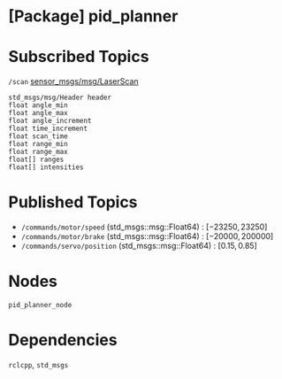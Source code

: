 # [Package] pid_planner

# Subscribed Topics

`/scan` [sensor_msgs/msg/LaserScan](https://docs.ros2.org/latest/api/sensor_msgs/msg/LaserScan.html)

```
std_msgs/msg/Header header
float angle_min
float angle_max
float angle_increment
float time_increment
float scan_time
float range_min
float range_max
float[] ranges
float[] intensities
```

# Published Topics

- `/commands/motor/speed` (std_msgs::msg::Float64) : $[-23250, 23250]$
- `/commands/motor/brake` (std_msgs::msg::Float64) : $[-20000, 200000]$
- `/commands/servo/position` (std_msgs::msg::Float64) : $[0.15, 0.85]$

# Nodes

`pid_planner_node`

# Dependencies

`rclcpp`, `std_msgs`
